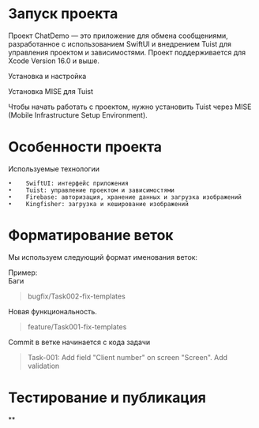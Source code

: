 # Запуск проекта

Проект ChatDemo — это приложение для обмена сообщениями, разработанное с использованием SwiftUI и внедрением Tuist для управления проектом и зависимостями. Проект поддерживается для Xcode Version 16.0 и выше.

Установка и настройка

Установка MISE для Tuist

Чтобы начать работать с проектом, нужно установить Tuist через MISE (Mobile Infrastructure Setup Environment).
 
# Особенности проекта

Используемые технологии

    •    SwiftUI: интерфейс приложения
    •    Tuist: управление проектом и зависимостями
    •    Firebase: авторизация, хранение данных и загрузка изображений
    •    Kingfisher: загрузка и кеширование изображений

# Форматирование веток

Мы используем следующий формат именования веток:

Пример:  
Баги   
> bugfix/Task002-fix-templates
  
Новая функциональность. 
> feature/Task001-fix-templates
  

Commit в ветке начинается с кода задачи  
> Task-001: Add field "Client number" on screen "Screen". Add validation
 

# Тестирование и публикация

**
